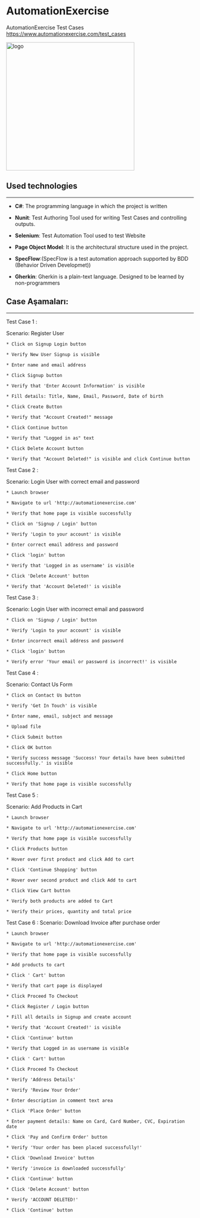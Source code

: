 # AutomationExercise
AutomationExercise Test Cases
https://www.automationexercise.com/test_cases

<img width="344" alt="logo" src="https://user-images.githubusercontent.com/100466472/196940302-336c572d-6b41-4d7e-907a-ad4d91400879.png">


## Used technologies
***
- **C#**: The programming language in which the project is written

- **Nunit**: Test Authoring Tool used for writing Test Cases and controlling outputs.

- **Selenium**: Test Automation Tool used to test Website

- **Page Object Model**: It is the architectural structure used in the project.

- **SpecFlow**:(SpecFlow is a test automation approach supported by BDD (Behavior Driven Developmet))

- **Gherkin**: Gherkin is a plain-text language. Designed to be learned by non-programmers

## Case Aşamaları:
***
Test Case 1 :

Scenario: Register User
```
* Click on Signup Login button

* Verify New User Signup is visible

* Enter name and email address

* Click Signup button

* Verify that 'Enter Account Information' is visible

* Fill details: Title, Name, Email, Password, Date of birth

* Click Create Button

* Verify that "Account Created!" message

* Click Continue button

* Verify that "Logged in as" text

* Click Delete Account button

* Verify that "Account Deleted!" is visible and click Continue button
```
Test Case 2 :

Scenario: Login User with correct email and password
```
* Launch browser

* Navigate to url 'http://automationexercise.com'

* Verify that home page is visible successfully

* Click on 'Signup / Login' button

* Verify 'Login to your account' is visible

* Enter correct email address and password

* Click 'login' button

* Verify that 'Logged in as username' is visible

* Click 'Delete Account' button

* Verify that 'Account Deleted!' is visible
```
Test Case 3 :

Scenario: Login User with incorrect email and password
```
* Click on 'Signup / Login' button

* Verify 'Login to your account' is visible

* Enter incorrect email address and password

* Click 'login' button

* Verify error 'Your email or password is incorrect!' is visible
```
Test Case 4 :

Scenario: Contact Us Form
```
* Click on Contact Us button

* Verify 'Get In Touch' is visible

* Enter name, email, subject and message

* Upload file

* Click Submit button

* Click OK button

* Verify success message 'Success! Your details have been submitted successfully.' is visible

* Click Home button

* Verify that home page is visible successfully
```
Test Case 5 :

Scenario: Add Products in Cart
```
* Launch browser

* Navigate to url 'http://automationexercise.com'

* Verify that home page is visible successfully

* Click Products button

* Hover over first product and click Add to cart

* Click 'Continue Shopping' button

* Hover over second product and click Add to cart

* Click View Cart button

* Verify both products are added to Cart

* Verify their prices, quantity and total price
```
Test Case 6 :
Scenario: Download Invoice after purchase order
```
* Launch browser

* Navigate to url 'http://automationexercise.com'

* Verify that home page is visible successfully

* Add products to cart

* Click ' Cart' button

* Verify that cart page is displayed

* Click Proceed To Checkout

* Click Register / Login button

* Fill all details in Signup and create account

* Verify that 'Account Created!' is visible

* Click 'Continue' button

* Verify that Logged in as username is visible

* Click ' Cart' button

* Click Proceed To Checkout

* Verify 'Address Details'

* Verify 'Review Your Order'

* Enter description in comment text area

* Click 'Place Order' button

* Enter payment details: Name on Card, Card Number, CVC, Expiration date

* Click 'Pay and Confirm Order' button

* Verify 'Your order has been placed successfully!'

* Click 'Download Invoice' button

* Verify 'invoice is downloaded successfully'

* Click 'Continue' button

* Click 'Delete Account' button

* Verify 'ACCOUNT DELETED!'

* Click 'Continue' button
```
